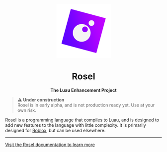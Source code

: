 <p align="center">
    <a href="">
      <img
        alt="ROSEL"
        width="175"
        src="./res/img/rosel-no-text.svg?sanitize=true"
      />
    </a>
</p>

<h1 align="center">Rosel</h1>
<p align="center">
  <b>The Luau Enhancement Project</b>
</p>

> **:warning: Under construction**  
> Rosel is in early alpha, and is not production ready yet. Use at your own risk.

Rosel is a programming language that compiles to Luau, and is designed to add new features to the language with little complexity. It is primarily designed for [Roblox](https://developer.roblox.com/), but can be used elsewhere.

-----

[Visit the Rosel documentation to learn more](https://roseau-corporation.github.io/Rosel)